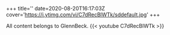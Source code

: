 +++
title=''
date=2020-08-20T16:17:03Z
cover='https://i.ytimg.com/vi/C7dRecBlWTk/sddefault.jpg'
+++

All content belongs to GlennBeck.
{{< youtube C7dRecBlWTk >}}
